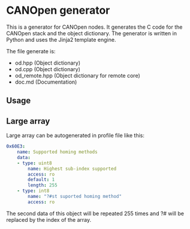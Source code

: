 # CANOpen generator
This is a generator for CANOpen nodes. It generates the C code for the CANOpen stack and the object dictionary. The generator is written in Python and uses the Jinja2 template engine.

The file generate is:
- od.hpp (Object dictionary)
- od.cpp (Object dictionary)
- od_remote.hpp (Object dictionary for remote core)
- doc.md (Documentation)

## Usage

## Large array

Large array can be autogenerated in profile file like this:
```yaml
0x60E3:
    name: Supported homing methods
    data:
    - type: uint8
        name: Highest sub-index supported
        access: ro
        default: 1
        length: 255
    - type: int8
        name: "?#st suported homing method"
        access: ro
```
The second data of this object will be repeated 255 times and ?# will be replaced by the index of the array.